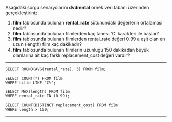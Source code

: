 Aşağıdaki sorgu senaryolarını **dvdrental** örnek veri tabanı üzerinden gerçekleştiriniz.

1. **film** tablosunda bulunan **rental_rate** sütunundaki değerlerin ortalaması nedir?
2. **film** tablosunda bulunan filmlerden kaç tanesi 'C' karakteri ile başlar?
3. **film** tablosunda bulunan filmlerden rental_rate değeri 0.99 a eşit olan en uzun (length) film kaç dakikadır?
4. **film** tablosunda bulunan filmlerin uzunluğu 150 dakikadan büyük olanlarına ait kaç farklı replacement_cost değeri vardır?

---

```
SELECT ROUND(AVG(rental_rate), 3) FROM film;

SELECT COUNT(*) FROM film
WHERE title LIKE 'C%';

SELECT MAX(length) FROM film
WHERE rental_rate IN (0.99);

SELECT COUNT(DISTINCT replacement_cost) FROM film
WHERE length > 150;
```

---